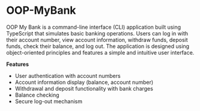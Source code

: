 # OOP-MyBank

OOP My Bank is a command-line interface (CLI) application built using TypeScript that simulates basic banking operations. Users can log in with their account number, view account information, withdraw funds, deposit funds, check their balance, and log out. The application is designed using object-oriented principles and features a simple and intuitive user interface.

**Features**
- User authentication with account numbers
- Account information display (balance, account number)
- Withdrawal and deposit functionality with bank charges
- Balance checking
- Secure log-out mechanism

